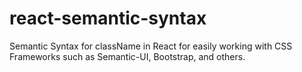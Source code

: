 # react-semantic-syntax
Semantic Syntax for className in React for easily working with CSS Frameworks such as Semantic-UI, Bootstrap, and others.
